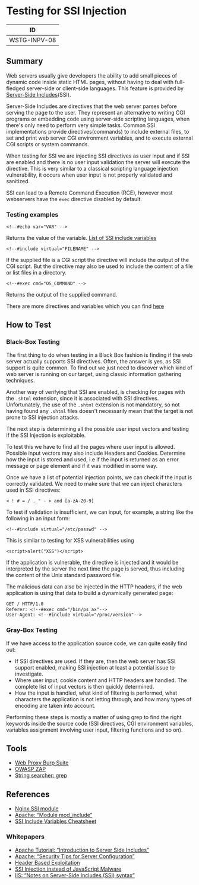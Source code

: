 # Testing for SSI Injection

|ID          |
|------------|
|WSTG-INPV-08|

## Summary

Web servers usually give developers the ability to add small pieces of dynamic code inside static HTML pages, without having to deal with full-fledged server-side or client-side languages. This feature is provided by [Server-Side Includes](https://owasp.org/www-community/attacks/Server-Side_Includes_(SSI)_Injection)(SSI).

Server-Side Includes are directives that the web server parses before serving the page to the user. They represent an alternative to writing CGI programs or embedding code using server-side scripting languages, when there's only need to perform very simple tasks. Common SSI implementations provide directives(commands) to include external files, to set and print web server CGI environment variables, and to execute external CGI scripts or system commands.

When testing for SSI we are injecting SSI directives as user input and if SSI are enabled and there is no user input validation the server will execute the directive. This is very similar to a classical scripting language injection vulnerability, it occurs when user input is not properly validated and sanitized.

SSI can lead to a Remote Command Execution (RCE), however most webservers have the `exec` directive disabled by default.

### Testing examples

`<!--#echo var="VAR" -->`

Returns the value of the variable. [List of SSI include variables](http://www.cheat-sheets.org/sites/ssi.su/#includeVariables)

`<!--#include virtual="FILENAME" -->`

If the supplied file is a CGI script the directive will include the output of the CGI script. But the directive may also be used to include the content of a file or list files in a directory.

`<!--#exec cmd="OS_COMMAND" -->`

Returns the output of the supplied command.

There are more directives and variables which you can find [here](http://www.cheat-sheets.org/sites/ssi.su/)

## How to Test

### Black-Box Testing

The first thing to do when testing in a Black Box fashion is finding if the web server actually supports SSI directives. Often, the answer is yes, as SSI support is quite common. To find out we just need to discover which kind of web server is running on our target, using classic information gathering techniques.

Another way of verifying that SSI are enabled, is checking for pages with the `.shtml` extension, since it is associated with SSI directives. Unfortunately, the use of the `.shtml` extension is not mandatory, so not having found any `.shtml` files doesn't necessarily mean that the target is not prone to SSI injection attacks.

The next step is determining all the possible user input vectors and testing if the SSI Injection is exploitable.

To test this we have to find all the pages where user input is allowed. Possible input vectors may also include Headers and Cookies. Determine how the input is stored and used, i.e if the input is returned as an error message or page element and if it was modified in some way.  

Once we have a list of potential injection points, we can check if the input is correctly validated. We need to make sure that we can inject characters used in SSI directives:

`< ! # = / . " - > and [a-zA-Z0-9]`

To test if validation is insufficient, we can input, for example, a string like the following in an input form:

`<!--#include virtual="/etc/passwd" -->`

This is similar to testing for XSS vulnerabilities using

`<script>alert("XSS")</script>`

If the application is vulnerable, the directive is injected and it would be interpreted by the server the next time the page is served, thus including the content of the Unix standard password file.

The malicious data can also be injected in the HTTP headers, if the web application is using that data to build a dynamically generated page:

```txt
GET / HTTP/1.0
Referer: <!--#exec cmd="/bin/ps ax"-->
User-Agent: <!--#include virtual="/proc/version"-->
```

### Gray-Box Testing

If we have access to the application source code, we can quite easily find out:

- If SSI directives are used. If they are, then the web server has SSI support enabled, making SSI injection at least a potential issue to investigate.
- Where user input, cookie content and HTTP headers are handled. The complete list of input vectors is then quickly determined.
- How the input is handled, what kind of filtering is performed, what characters the application is not letting through, and how many types of encoding are taken into account.

Performing these steps is mostly a matter of using grep to find the right keywords inside the source code (SSI directives, CGI environment variables, variables assignment involving user input, filtering functions and so on).

## Tools

- [Web Proxy Burp Suite](https://portswigger.net)
- [OWASP ZAP](https://www.zaproxy.org/)
- [String searcher: grep](https://www.gnu.org/software/grep)

## References

- [Nginx SSI module](http://nginx.org/en/docs/http/ngx_http_ssi_module.html)
- [Apache: “Module mod_include”](https://httpd.apache.org/docs/1.3/mod/mod_include.html)
- [SSI Include Variables Cheatsheet](http://www.cheat-sheets.org/sites/ssi.su/#includeVariables)

### Whitepapers

- [Apache Tutorial: “Introduction to Server Side Includes”](https://httpd.apache.org/docs/1.3/howto/ssi.html)
- [Apache: “Security Tips for Server Configuration”](https://httpd.apache.org/docs/1.3/misc/security_tips.html#ssi)
- [Header Based Exploitation](https://www.cgisecurity.com/papers/header-based-exploitation.txt)
- [SSI Injection instead of JavaScript Malware](https://jeremiahgrossman.blogspot.com/2006/08/ssi-injection-instead-of-javascript.html)
- [IIS: “Notes on Server-Side Includes (SSI) syntax”](https://blogs.iis.net/robert_mcmurray/archive/2010/12/28/iis-notes-on-server-side-includes-ssi-syntax-kb-203064-revisited.aspx)
